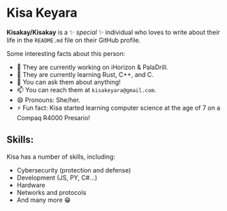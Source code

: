# Kisa Keyara

**Kisakay/Kisakay** is a ✨ _special_ ✨ individual who loves to write about their life in the `README.md` file on their GitHub profile.

Some interesting facts about this person:

-   🔭 They are currently working on iHorizon & PalaDrill.
-   🌱 They are currently learning Rust, C++, and C.
-   💬 You can ask them about anything!
-   📫 You can reach them at `kisakeyara@gmail.com`.
-   😄 Pronouns: She/her.
-   ⚡ Fun fact: Kisa started learning computer science at the age of 7 on a Compaq R4000 Presario!

## Skills:

Kisa has a number of skills, including:

-   Cybersecurity (protection and defense)
-   Development (JS, PY, C#...)
-   Hardware
-   Networks and protocols
-   And many more 😁